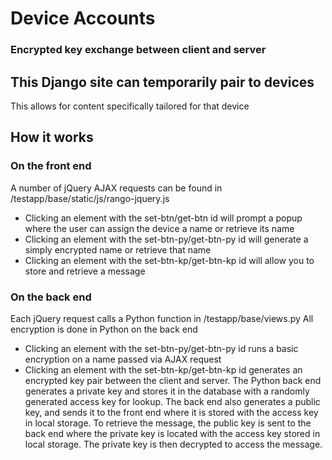 # Device Accounts
### Encrypted key exchange between client and server

## This Django site can temporarily pair to devices
This allows for content specifically tailored for that device

## How it works

### On the front end
A number of jQuery AJAX requests can be found in /testapp/base/static/js/rango-jquery.js
- Clicking an element with the set-btn/get-btn id will prompt a popup where the user can assign the device a name or retrieve its name
- Clicking an element with the set-btn-py/get-btn-py id will generate a simply encrypted name or retrieve that name
- Clicking an element with the set-btn-kp/get-btn-kp id will allow you to store and retrieve a message

### On the back end
Each jQuery request calls a Python function in /testapp/base/views.py
All encryption is done in Python on the back end
- Clicking an element with the set-btn-py/get-btn-py id runs a basic encryption on a name passed via AJAX request
- Clicking an element with the set-btn-kp/get-btn-kp id generates an encrypted key pair between the client and server. The Python back end generates a private key and stores it in the database with a randomly generated access key for lookup. The back end also generates a public key, and sends it to the front end where it is stored with the access key in local storage. To retrieve the message, the public key is sent to the back end where the private key is located with the access key stored in local storage. The private key is then decrypted to access the message. 


